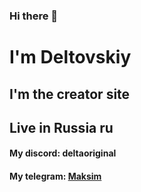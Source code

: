 ### Hi there 👋
# I'm Deltovskiy
## I'm the creator site
## Live in Russia ru
#### My discord: deltaoriginal
#### My telegram: <a href="https://t.me/mxmdlt">Maksim</a>
